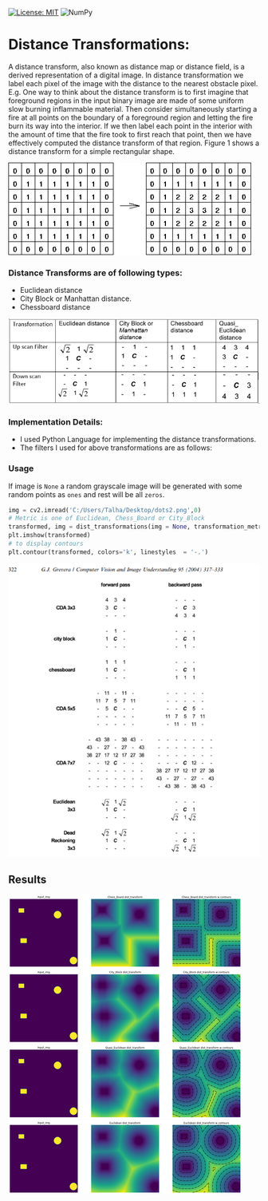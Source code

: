 [![License: MIT](https://img.shields.io/badge/License-MIT-yellow.svg)](https://opensource.org/licenses/MIT)
<img alt="NumPy" src="https://img.shields.io/badge/numpy%20-%23013243.svg?&style=for-the-badge&logo=numpy&logoColor=white" />

# Distance Transformations:
A distance transform, also known as distance map or distance field, is a derived representation of a digital image. In distance transformation we  label each pixel of the image with the distance to the nearest obstacle pixel. E.g.
One way to think about the distance transform is to first imagine that foreground regions in the input binary image are made of some uniform slow burning inflammable material. Then consider simultaneously starting a fire at all points on the boundary of a foreground region and letting the fire burn its way into the interior. If we then label each point in the interior with the amount of time that the fire took to first reach that point, then we have effectively computed the distance transform of that region. Figure 1 shows a distance transform for a simple rectangular shape.

![alt text](https://github.com/Mr-TalhaIlyas/Distance-Transforms/blob/master/screens/img1.gif)

### Distance Transforms are of following types:
* Euclidean distance
* City Block or Manhattan distance.
* Chessboard distance

![alt text](https://github.com/Mr-TalhaIlyas/Distance-Transforms/blob/master/screens/img2.png)

### Implementation Details:
* I used Python Language for implementing the distance transformations.
* The filters I used for above transformations are as follows:

### Usage
If image is `None` a random grayscale image will be generated with some random points as `ones` and rest will be all `zeros`.
```python
img = cv2.imread('C:/Users/Talha/Desktop/dots2.png',0)
# Metric is one of Euclidean, Chess_Board or City_Block
transformed, img = dist_transformations(img = None, transformation_metric = 'City_Block') 
plt.imshow(transformed)
# to display contours
plt.contour(transformed, colors='k', linestyles  = '-.')
```
![alt text](https://github.com/Mr-TalhaIlyas/Distance-Transforms/blob/master/screens/img4.png)

## Results
![alt text](https://github.com/Mr-TalhaIlyas/Distance-Transforms/blob/master/screens/img3.png)
![alt text](https://github.com/Mr-TalhaIlyas/Distance-Transforms/blob/master/screens/img5.png)
![alt text](https://github.com/Mr-TalhaIlyas/Distance-Transforms/blob/master/screens/img6.png)
![alt text](https://github.com/Mr-TalhaIlyas/Distance-Transforms/blob/master/screens/img7.png)

